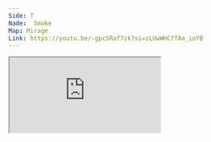 ```yaml
---
Side: T
Nade:  Smoke
Map: Mirage
Link: https://youtu.be/-gpc5Raf7zk?si=zLUwWHCffAm_ioYB
---
```


<iframe allowFullScreen=True class="grenLineUp" src="https://www.youtube.com/embed/-gpc5Raf7zk"></iframe>
